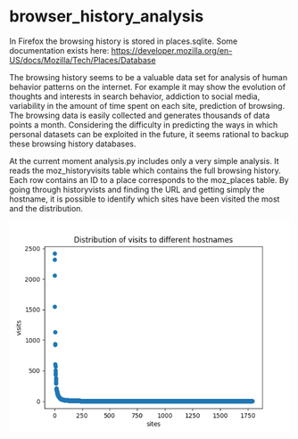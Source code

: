 # browser_history_analysis

In Firefox the browsing history is stored in places.sqlite. Some documentation exists here:
https://developer.mozilla.org/en-US/docs/Mozilla/Tech/Places/Database

The browsing history seems to be a valuable data set for analysis of human behavior patterns
on the internet. For example it may show the evolution of thoughts and interests in search
behavior, addiction to social media, variability in the amount of time spent on each site,
prediction of browsing. The browsing data is easily collected and generates thousands of
data points a month. Considering the difficulty in predicting the ways in which personal
datasets can be exploited in the future, it seems rational to backup these browsing history
databases.

At the current moment analysis.py includes only a very simple analysis. It reads the
moz_historyvisits table which contains the full browsing history. Each row contains an ID
to a place corresponds to the moz_places table. By going through historyvists and finding the
URL and getting simply the hostname, it is possible to identify which sites have been visited
the most and the distribution.

![hostnameVisitsDist](./images/hostnameVisitsDist.png)